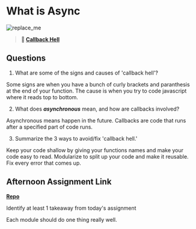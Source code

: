 # What is Async

![replace_me](https://codeworks.blob.core.windows.net/public/assets/img/illustrations/placeholder.svg)

> **📖 [Callback Hell](https://codeworksacademy.com/fs-student-guide/resources/wk4/01-Callbacks)**

## Questions

1. What are some of the signs and causes of 'callback hell'?

Some signs are when you have a bunch of curly brackets and paranthesis at the end of your function. The cause is when you try to code javascript where it reads top to bottom.

2. What does ***asynchronous*** mean, and how are callbacks involved?

Asynchronous means happen in the future. Callbacks are code that runs after a specified part of code runs.

3. Summarize the 3 ways to avoid/fix 'callback hell.'

Keep your code shallow by giving your functions names and make your code easy to read. Modularize to split up your code and make it reusable. Fix every error that comes up.

## Afternoon Assignment Link

**[Repo](https://github.com/uwilledw/trivia)**

Identify at least 1 takeaway from today's assignment

Each module should do one thing really well.